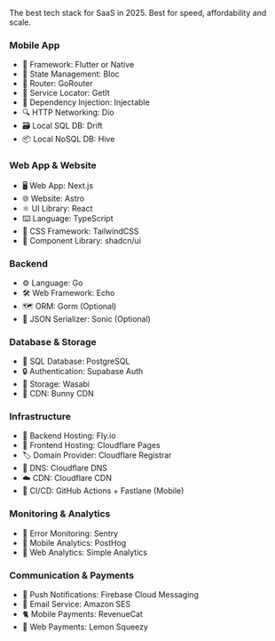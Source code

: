 The best tech stack for SaaS in 2025. Best for speed, affordability and scale.

### Mobile App
- 📱 Framework: Flutter or Native
- 🧊 State Management: Bloc
- 🧭 Router: GoRouter
- 🧰 Service Locator: GetIt
- 💉 Dependency Injection: Injectable
- 🔍 HTTP Networking: Dio
- 🗃️ Local SQL DB: Drift
- 📦 Local NoSQL DB: Hive

### Web App & Website
- 🖥️ Web App: Next.js
- 🌐 Website: Astro
- ⚛️ UI Library: React
- ⌨️ Language: TypeScript
- 🎨 CSS Framework: TailwindCSS
- 🧱 Component Library: shadcn/ui

### Backend
- ⚙️ Language: Go
- 🛠️ Web Framework: Echo
- 🗺️ ORM: Gorm (Optional)
- 🔄 JSON Serializer: Sonic (Optional)

### Database & Storage
- 💾 SQL Database: PostgreSQL
- 🔒 Authentication: Supabase Auth
- 🌱 Storage: Wasabi
- 🐰 CDN: Bunny CDN

### Infrastructure
- 🎈 Backend Hosting: Fly.io
- 📃 Frontend Hosting: Cloudflare Pages
- 🏷️ Domain Provider: Cloudflare Registrar
- 📛 DNS: Cloudflare DNS
- ☁️ CDN: Cloudflare CDN
- 🚀 CI/CD: GitHub Actions + Fastlane (Mobile)

### Monitoring & Analytics
- 🐞 Error Monitoring: Sentry
- 🦔 Mobile Analytics: PostHog
- 📶 Web Analytics: Simple Analytics

### Communication & Payments
- 🔔 Push Notifications: Firebase Cloud Messaging
- 📧 Email Service: Amazon SES
- 🐈 Mobile Payments: RevenueCat
- 🍋 Web Payments: Lemon Squeezy

<!--
**arvicxyz/arvicxyz** is a ✨ _special_ ✨ repository because its `README.md` (this file) appears on your GitHub profile.

Here are some ideas to get you started:

- 🔭 I’m currently working on ...
- 🌱 I’m currently learning ...
- 👯 I’m looking to collaborate on ...
- 🤔 I’m looking for help with ...
- 💬 Ask me about ...
- 📫 How to reach me: ...
- 😄 Pronouns: ...
- ⚡ Fun fact: ...
-->
